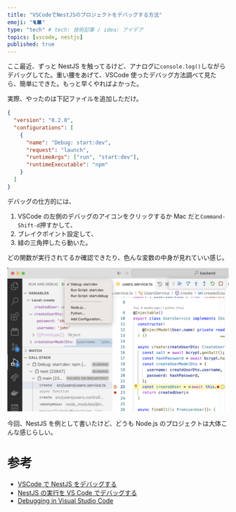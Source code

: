 ```yaml
---
title: "VSCodeでNestJSのプロジェクトをデバッグする方法"
emoji: "🐈‍⬛"
type: "tech" # tech: 技術記事 / idea: アイデア
topics: [vscode, nestjs]
published: true
---
```


ここ最近、ずっと NestJS を触ってるけど、アナログに`console.log()`しながらデバッグしてた。重い腰をあげて、VSCode 使ったデバッグ方法調べて見たら、簡単にできた。もっと早くやればよかった。

実際、やったのは下記ファイルを追加しただけ。

```json:.vscode/launch.json
{
  "version": "0.2.0",
  "configurations": [
    {
      "name": "Debug: start:dev",
      "request": "launch",
      "runtimeArgs": ["run", "start:dev"],
      "runtimeExecutable": "npm"
    }
  ]
}
```

デバッグの仕方的には、

1. VSCode の左側のデバッグのアイコンをクリックするか Mac だと`Command-Shift-d`押すかして、
2. ブレイクポイント設定して、
3. 緑の三角押したら動いた。

どの関数が実行されてるか確認できたり、色んな変数の中身が見れていい感じ。

![](/images/2022-12-26-09-26-30.png)

今回、NestJS を例として書いたけど、どうも Node.js のプロジェクトは大体こんな感じらしい。

# 参考

- [VSCode で NestJS をデバッグする](https://zenn.dev/75asa/articles/how2debug-nestjs-on-vsc)
- [NestJS の実行を VS Code でデバッグする](https://zenn.dev/yimajo/articles/655d96f448d741)
- [Debugging in Visual Studio Code](https://code.visualstudio.com/docs/editor/debugging)
